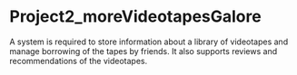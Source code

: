 # Project2_moreVideotapesGalore
A system is required to store information about a library of videotapes and manage borrowing of the tapes by friends. It also supports reviews and recommendations of the videotapes.
